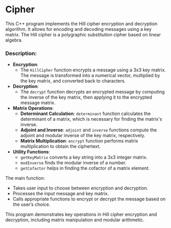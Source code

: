 # Cipher

This C++ program implements the Hill cipher encryption and decryption algorithm. It allows for encoding and decoding messages using a key matrix. The Hill cipher is a polygraphic substitution cipher based on linear algebra.

### Description:
- **Encryption**: 
  - The `HillCipher` function encrypts a message using a 3x3 key matrix. The message is transformed into a numerical vector, multiplied by the key matrix, and converted back to characters.
- **Decryption**: 
  - The `decrypt` function decrypts an encrypted message by computing the inverse of the key matrix, then applying it to the encrypted message matrix.
- **Matrix Operations**:
  - **Determinant Calculation**: `determinant` function calculates the determinant of a matrix, which is necessary for finding the matrix's inverse.
  - **Adjoint and Inverse**: `adjoint` and `inverse` functions compute the adjoint and modular inverse of the key matrix, respectively.
  - **Matrix Multiplication**: `encrypt` function performs matrix multiplication to obtain the ciphertext.
- **Utility Functions**:
  - `getKeyMatrix` converts a key string into a 3x3 integer matrix.
  - `modInverse` finds the modular inverse of a number.
  - `getCofactor` helps in finding the cofactor of a matrix element.

The main function:
- Takes user input to choose between encryption and decryption.
- Processes the input message and key matrix.
- Calls appropriate functions to encrypt or decrypt the message based on the user’s choice.

This program demonstrates key operations in Hill cipher encryption and decryption, including matrix manipulation and modular arithmetic.
